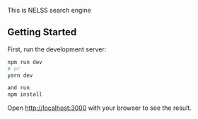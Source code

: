 This is NELSS search engine

## Getting Started

First, run the development server:

```bash
npm run dev
# or
yarn dev

and run
npm install
```

Open [http://localhost:3000](http://localhost:3000) with your browser to see the result.



